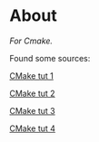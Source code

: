# About

_For Cmake._

Found some sources:

[CMake tut 1](https://www.youtube.com/playlist?list=PLalVdRk2RC6o5GHu618ARWh0VO0bFlif4)

[CMake tut 2](https://www.youtube.com/playlist?list=PL8i3OhJb4FNV10aIZ8oF0AA46HgA2ed8g)

[CMake tut 3](https://www.youtube.com/playlist?list=PLCiOACzVKBLnDIWYrDxBlsWTidEPhJPy-)

[CMake tut 4](https://www.youtube.com/playlist?list=PLQMs5svASiXOraccrnEbkd_kVHbAdC2mp)
